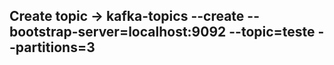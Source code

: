 ## Create topic -> kafka-topics --create --bootstrap-server=localhost:9092 --topic=teste --partitions=3